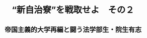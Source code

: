 <header>
<h1 class="title">“新自治寮”を戦取せよ　その２</h1>
<h2 class="author">帝国主義的大学再編と闘う法学部生・院生有志</h2>
</header>
